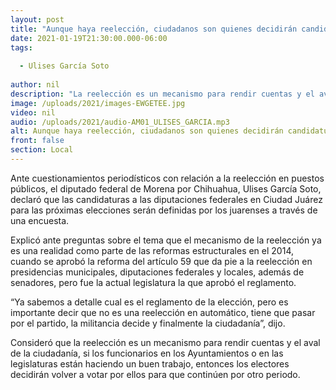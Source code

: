```yaml
---
layout: post
title: "Aunque haya reelección, ciudadanos son quienes decidirán candidaturas de morena -  Ulises García Soto"
date: 2021-01-19T21:30:00.000-06:00
tags:
  
  - Ulises García Soto
  
author: nil
description: "La reelección es un mecanismo para rendir cuentas y el aval de la ciudadanía"
image: /uploads/2021/images-EWGETEE.jpg
video: nil
audio: /uploads/2021/audio-AM01_ULISES_GARCIA.mp3
alt: Aunque haya reelección, ciudadanos son quienes decidirán candidaturas de morena -  Ulises García Soto
front: false
section: Local
---
```


Ante cuestionamientos periodísticos con relación a la reelección en puestos públicos, el diputado federal de Morena por Chihuahua, Ulises García Soto, declaró que las candidaturas a las diputaciones federales en Ciudad Juárez para las próximas elecciones serán definidas por los juarenses a través de una encuesta. 

Explicó ante preguntas sobre el tema que el mecanismo de la reelección ya es una realidad como parte de las reformas estructurales en el 2014, cuando se aprobó la reforma del artículo 59 que da pie a la reelección en presidencias municipales, diputaciones federales y locales, además de senadores, pero fue la actual legislatura la que aprobó el reglamento.

“Ya sabemos a detalle cual es el reglamento de la elección, pero es importante decir que no es una reelección en automático, tiene que pasar por el partido, la militancia decide y finalmente la ciudadanía”, dijo.

Consideró que la reelección es un mecanismo para rendir cuentas y el aval de la ciudadanía, si los funcionarios en los Ayuntamientos o en las legislaturas están haciendo un buen trabajo, entonces los electores decidirán volver a votar por ellos para que continúen por otro periodo.